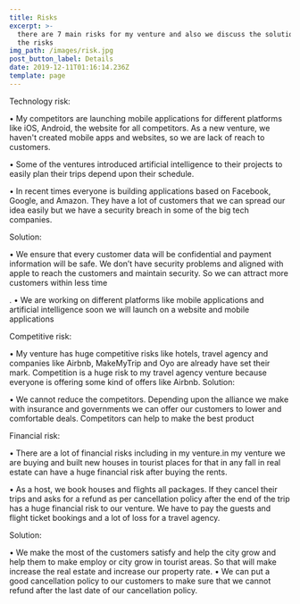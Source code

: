 ```yaml
---
title: Risks
excerpt: >-
  there are 7 main risks for my venture and also we discuss the solutions for
  the risks
img_path: /images/risk.jpg
post_button_label: Details
date: 2019-12-11T01:16:14.236Z
template: page
---
```

Technology risk:

  • My competitors are launching mobile applications for different platforms like iOS, Android, the website for all competitors. As a new venture, we haven't created mobile apps and websites, so we are lack of reach to customers.  

• Some of the ventures introduced artificial intelligence to their projects to easily plan their trips depend upon their schedule. 

 • In recent times everyone is building applications based on Facebook, Google, and Amazon. They have a lot of customers that we can spread our idea easily but we have a security breach in some of the big tech companies.

 Solution:  

• We ensure that every customer data will be confidential and payment information will be safe. We don’t have security problems and aligned with apple to reach the customers and maintain security. So we can attract more customers within less time

. • We are working on different platforms like mobile applications and artificial intelligence soon we will launch on a website and mobile applications 

Competitive risk:

 • My venture has huge competitive risks like hotels, travel agency and companies like Airbnb, MakeMyTrip and Oyo are already have set their mark. Competition is a huge risk to my travel agency venture because everyone is offering some kind of offers like Airbnb. Solution:  

• We cannot reduce the competitors. Depending upon the alliance we make with insurance and governments we can offer our customers to lower and comfortable deals. Competitors can help to make the best product 

Financial risk:

 • There are a lot of financial risks including in my venture.in my venture we are buying and built new houses in tourist places for that in any fall in real estate can have a huge financial risk after buying the rents. 

 • As a host, we book houses and flights all packages. If they cancel their trips and asks for a refund as per cancellation policy after the end of the trip has a huge financial risk to our venture. We have to pay the guests and flight ticket bookings and a lot of loss for a travel agency.  

Solution:  

• We make the most of the customers satisfy and help the city grow and help them to make employ or city grow in tourist areas. So that will make increase the real estate and increase our property rate.  • We can put a good cancellation policy to our customers to make sure that we cannot refund after the last date of our cancellation policy.
